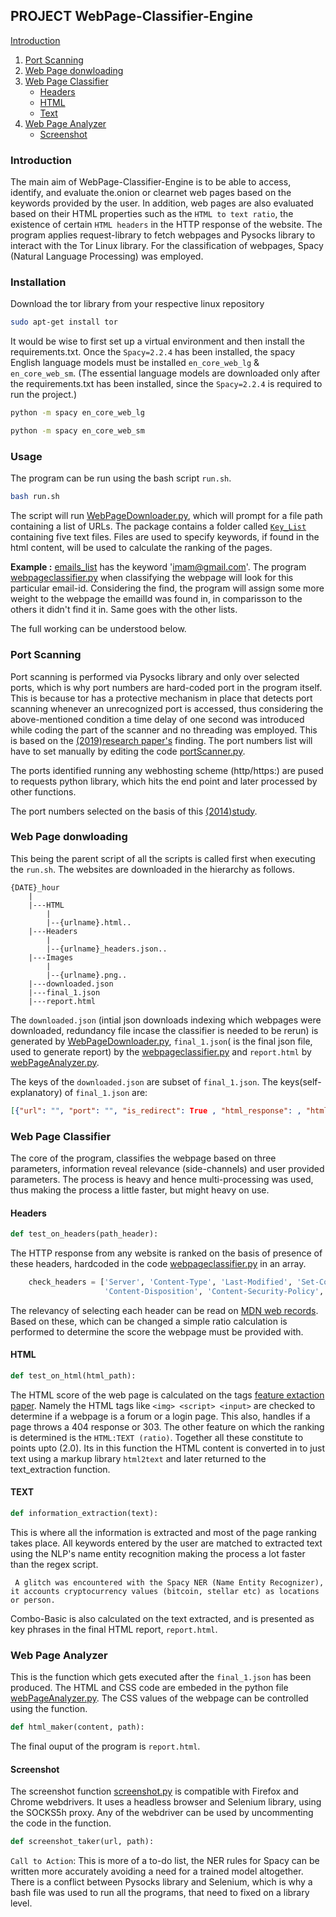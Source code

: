 ## PROJECT WebPage-Classifier-Engine

[Introduction](#introduction)
1. [Port Scanning](#port-scanning)
2. [Web Page donwloading](#web-page-downloading)
3. [Web Page Classifier](#web-page-classifier)
	- [Headers](#headers)
	- [HTML](#html)
	- [Text](#text)
3. [Web Page Analyzer](#web-page-analyzer)
	- [Screenshot](#screenshot)
	
	

### Introduction
The main aim of WebPage-Classifier-Engine is to be able to access, identify, and evaluate the.onion or clearnet web pages based on the keywords provided by the user. In addition, web pages are also evaluated based on their HTML properties such as the `HTML to text ratio`, the existence of certain `HTML headers` in the HTTP response of the website. The program applies request-library to fetch webpages and Pysocks library to interact with the Tor Linux library. For the classification of webpages, Spacy (Natural Language Processing) was employed.

### Installation
Download the tor library from your respective linux repository

```bash
sudo apt-get install tor
```

It would be wise to first set up a virtual environment and then install the requirements.txt. Once the `Spacy=2.2.4` has been installed, the spacy English language models must be installed `en_core_web_lg` & `en_core_web_sm`. (The essential language models are downloaded only after the requirements.txt has been installed, since the `Spacy=2.2.4` is required to run the project.)

```bash
python -m spacy en_core_web_lg
```

```bash
python -m spacy en_core_web_sm
```

### Usage
The program can be run using the bash script `run.sh`.

```bash
bash run.sh
```

The script will run [WebPageDownloader.py](WebPageDownloader.py), which will prompt for a file path containing a list of URLs. The package contains a folder called [`Key_List`](Key_List) containing five text files. Files are used to specify keywords, if found in the html content, will be used to calculate the ranking of the pages.

**Example :** [emails_list](Key_List/emails_list) has the keyword 'imam@gmail.com'. The program [webpageclassifier.py](webpageclassifier.py) when classifying the webpage will look
for this particular email-id. Considering the find, the program will assign some more weight to the webpage the emailId was found in, in comparisson to the others it didn't find it in. Same goes with the other lists. 

The full working can be understood below.

### Port Scanning
Port scanning is performed via Pysocks library and only over selected ports, which is why port numbers are hard-coded port in the program itself. This is because tor has a protective mechanism in place that detects port scanning whenever an unrecognized port is accessed, thus considering the above-mentioned condition a time delay of one second was introduced while coding the part of the scanner and no threading was employed. This is based on the [(2019)research paper's](https://dl.acm.org/doi/pdf/10.1145/3339252.3341486?download=true) finding. The port numbers list will have to set manually by editing the code [portScanner.py](portScanner.py).

The ports identified running any webhosting scheme (http/https:) are pused to requests python library, which hits the end point and later processed by other functions.

The port numbers selected on the basis of this [(2014)study](https://arxiv.org/pdf/1308.6768.pdf).

### Web Page donwloading
This being the parent script of all the scripts is called first when executing the `run.sh`. The websites are downloaded in the hierarchy as follows.

```
{DATE}_hour
    |
    |---HTML
        |
        |--{urlname}.html..
    |---Headers
        |
        |--{urlname}_headers.json..
    |---Images
        |
        |--{urlname}.png..
    |---downloaded.json
    |---final_1.json
    |---report.html
```

The `downloaded.json` (intial json downloads indexing which webpages were downloaded, redundancy file incase the classifier is needed to be rerun) is generated by [WebPageDownloader.py](WebPageDownloader.py), `final_1.json`( is the final json file, used to generate report) by the [webpageclassifier.py](webpageclassifier.py) and `report.html` by [webPageAnalyzer.py](webPageAnalyzer.py).

The keys of the `downloaded.json` are subset of `final_1.json`. The keys(self-explanatory) of `final_1.json` are:

```json
[{"url": "", "port": "", "is_redirect": True , "html_response": , "html_path": "2020-06-26_00/HTML/https:__{url}l", "headers_path": "2020-06-26_00/Headers/https:__{url}_header.json", "image_path": "2020-06-26_00/Images/https:__{url}.png", "script": false, "interest": 1.27, "location_list": [], "person_list": [], "dates_list": [], "organisation_list": [], "emails_list": [], "combo_basic": []}]
```

### Web Page Classifier

The core of the program, classifies the webpage based on three parameters, information reveal relevance (side-channels) and user provided parameters. The process is heavy and hence multi-processing was used, thus making the process a little faster, but might heavy on use. 

#### Headers

```python 
def test_on_headers(path_header):
```

The HTTP response from any website is ranked on the basis of presence of these headers, hardcoded in the code [webpageclassifier.py](webpageclassifier.py) in an array.

```python
    check_headers = ['Server', 'Content-Type', 'Last-Modified', 'Set-Cookie', 'WWW-Authenticate', 'Alt-Svc',
                     'Content-Disposition', 'Content-Security-Policy', 'Strict-Transport-Security', 'ETag']
```
The relevancy of selecting each header can be read on [MDN web records](https://developer.mozilla.org/en-US/docs/Web/HTTP/Headers). Based on these, which can be changed a simple ratio calculation is performed to determine the score the webpage must be provided with.

#### HTML 

```python 
def test_on_html(html_path):
```

The HTML score of the web page is calculated on the tags [feature extaction paper](http://ijcsit.com/docs/Volume%207/vol7issue2/ijcsit2016070218.pdf). Namely the HTML tags like `<img> <script> <input>` are checked to determine if a webpage is a forum or a login page. This also, handles if a page throws a 404 response or 303. The other feature on which the ranking is determined is the `HTML:TEXT (ratio)`. Together all these constitute to points upto (2.0). Its in this function the HTML content is converted in to just text using a markup library `html2text` and later returned to the text_extraction function.

#### TEXT

```python
def information_extraction(text):
```

This is where all the information is extracted and most of the page ranking takes place. All keywords entered by the user are matched to extracted text using the NLP's name entity recognition making the process a lot faster than the regex script.

``` A glitch was encountered with the Spacy NER (Name Entity Recognizer), it accounts cryptocurrency values (bitcoin, stellar etc) as locations or person.``` 

Combo-Basic is also calculated on the text extracted, and is presented as key phrases in the final HTML report, `report.html`.

### Web Page Analyzer
This is the function which gets executed after the `final_1.json` has been produced. The HTML and CSS code are embeded in the python file  [webPageAnalyzer.py](webPageAnalyzer.py).
The CSS values of the webpage can be controlled using the function.

```python
def html_maker(content, path):
```

The final ouput of the program is `report.html`.

#### Screenshot
The screenshot function [screenshot.py](creenshot.py) is compatible with Firefox and Chrome webdrivers. It uses a headless browser and Selenium library, using the SOCKS5h proxy.
Any of the webdriver can be used by uncommenting the code in the function.

```python
def screenshot_taker(url, path):
```

`Call to Action`:
This is more of a to-do list, the NER rules for Spacy can be written more accurately avoiding a need for a trained model altogether.
There is a conflict between Pysocks library and Selenium, which is why a bash file was used to run all the programs, that need to fixed on a library level.
